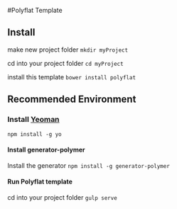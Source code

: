 #Polyflat Template

## Install
make new project folder 
`mkdir myProject`

cd into your project folder 
`cd myProject`

install this template 
`bower install polyflat`

## Recommended Environment

### Install [Yeoman](yeoman.io) 
`npm install -g yo`

#### Install generator-polymer
Install the generator
`npm install -g generator-polymer`

#### Run Polyflat template
cd into your project folder
`gulp serve`
